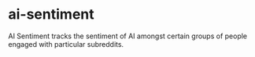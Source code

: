 # ai-sentiment

AI Sentiment tracks the sentiment of AI amongst certain groups of people engaged with particular subreddits.